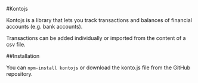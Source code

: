 #Kontojs

Kontojs is a library that lets you track transactions and balances of financial accounts (e.g. bank accounts).

Transactions can be added individually or imported from the content of a csv file.

##Installation

You can `npm-install kontojs` or download the konto.js file from the GitHub repository.

